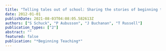 ```yaml
---
title: "Telling tales out of school: Sharing the stories of beginning teachers"
date: 2012-01-01
publishDate: 2021-08-03T04:08:05.582613Z
authors: ["S Schuck", "P Aubusson", "J Buchanan", "T Russell"]
publication_types: ["2"]
abstract: ""
featured: false
publication: "*Beginning Teaching*"
---
```



